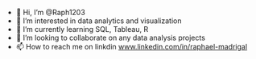 - 👋 Hi, I’m @Raph1203
- 👀 I’m interested in data analytics and visualization
- 🌱 I’m currently learning SQL, Tableau, R
- 💞️ I’m looking to collaborate on any data analysis projects
- 📫 How to reach me on linkdin www.linkedin.com/in/raphael-madrigal

<!---
Raph1203/Raph1203 is a ✨ special ✨ repository because its `README.md` (this file) appears on your GitHub profile.
You can click the Preview link to take a look at your changes.
--->
